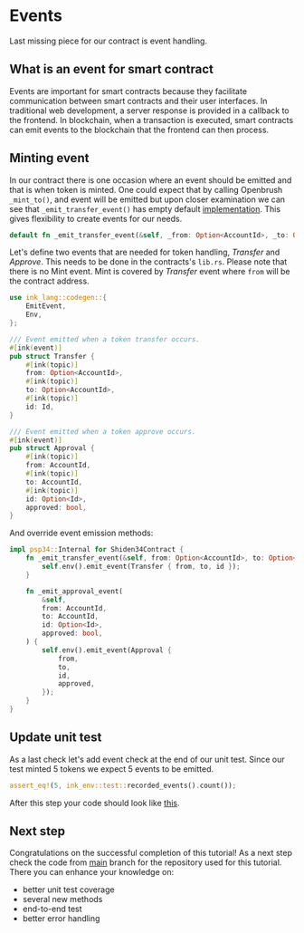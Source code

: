 # Events
Last missing piece for our contract is event handling.

## What is an event for smart contract
Events are important for smart contracts because they facilitate communication between smart contracts and their user interfaces. In traditional web development, a server response is provided in a callback to the frontend. In blockchain, when a transaction is executed, smart contracts can emit events to the blockchain that the frontend can then process. 

## Minting event
In our contract there is one occasion where an event should be emitted and that is when token is minted.
One could expect that by calling Openbrush `_mint_to()`, and event will be emitted but upon closer examination we can see that `_emit_transfer_event()` has empty default [implementation](https://github1s.com/Supercolony-net/openbrush-contracts/blob/main/contracts/src/token/psp34/psp34.rs#L151-L152). This gives flexibility to create events for our needs.

```rust
default fn _emit_transfer_event(&self, _from: Option<AccountId>, _to: Option<AccountId>, _id: Id) {}
```
Let's define two events that are needed for token handling, *Transfer* and *Approve*. This needs to be done in the contracts's `lib.rs`. Please note that there is no Mint event. Mint is covered by *Transfer* event where `from` will be the contract address.
```rust
use ink_lang::codegen::{
    EmitEvent,
    Env,
};

/// Event emitted when a token transfer occurs.
#[ink(event)]
pub struct Transfer {
    #[ink(topic)]
    from: Option<AccountId>,
    #[ink(topic)]
    to: Option<AccountId>,
    #[ink(topic)]
    id: Id,
}

/// Event emitted when a token approve occurs.
#[ink(event)]
pub struct Approval {
    #[ink(topic)]
    from: AccountId,
    #[ink(topic)]
    to: AccountId,
    #[ink(topic)]
    id: Option<Id>,
    approved: bool,
}
```
And override event emission methods:
```rust
impl psp34::Internal for Shiden34Contract {
    fn _emit_transfer_event(&self, from: Option<AccountId>, to: Option<AccountId>, id: Id) {
        self.env().emit_event(Transfer { from, to, id });
    }

    fn _emit_approval_event(
        &self,
        from: AccountId,
        to: AccountId,
        id: Option<Id>,
        approved: bool,
    ) {
        self.env().emit_event(Approval {
            from,
            to,
            id,
            approved,
        });
    }
}
```

## Update unit test
As a last check let's add event check at the end of our unit test. Since our test minted 5 tokens we expect 5 events to be emitted.
```rust
assert_eq!(5, ink_env::test::recorded_events().count());
```

After this step your code should look like [this](https://github.com/swanky-dapps/nft/tree/tutorial/events).
## Next step
Congratulations on the successful completion of this tutorial!
As a next step check the code from [main](https://github.com/swanky-dapps/nft/) branch for the repository used for this tutorial. There you can enhance your knowledge on:
- better unit test coverage
- several new methods
- end-to-end test
- better error handling
